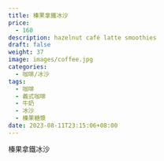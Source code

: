 ```yaml
---
title: 榛果拿鐵冰沙
price:
  - 160
description: hazelnut café latte smoothies
draft: false
weight: 37
image: images/coffee.jpg
categories:
  - 咖啡/冰沙
tags:
  - 咖啡
  - 義式咖啡
  - 牛奶
  - 冰沙
  - 榛果糖漿
date: 2023-08-11T23:15:06+08:00
---
```


 榛果拿鐵冰沙

